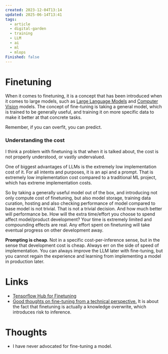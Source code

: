 ```yaml
---
created: 2023-12-04T13:14
updated: 2025-06-14T13:41
tags:
  - article
  - digital-garden
  - training
  - LLM
  - ai
  - ml
  - mlops
Finished: false
---
```


# Finetuning

When it comes to finetuning, it is a concept that has been introduced when it comes to large models, such as [Large Language Models](../../Tools/Large%20Language%20Models.md) and [Computer Vision](../Data%20Science/Computer%20Vision.md) 
models. The concept of fine-tuning is taking a general model, which is trained to be generally useful, and training it on more specific data to make it better at that concrete tasks. 

Remember, if you can overfit, you can predict. 
### Understanding the cost
I think a problem with finetuning is that when it is talked about, the cost is not properly understood, or vastly undervalued. 

One of biggest advantages of LLMs is the extremely low implementation cost of it. For all intents and purposes, it is an api and a prompt. That is extremely low implementation cost compared to a traditional ML project, which has extreme implementation costs. 

So by taking a generally useful model out of the box, and introducing not only compute cost of finetuning, but also model storage, training data curation, hosting and also checking performance of model compared to base model is not trivial. That is not a trivial decision. And how much better will performance be. How will the extra time/effort you choose to spend affect model/product development? Your time is extremely limited and compounding effects are real. Any effort spent on finetuning will take eventual progress on other development away. 

**Prompting is cheap**. Not in a specific cost-per-inference sense, but in the sense that development cost is cheap. Always err on the side of speed of implementation. You can always improve the LLM later with fine-tuning, but you cannot regain the experience and learning from implementing a model in production later. 

# Links
- [Tensorflow Hub for Finetuning](https://www.tensorflow.org/hub)
- [Good thoughts on fine-tuning from a technical perspective.](https://codinginterviewsmadesimple.substack.com/p/fine-tuning-llms-is-a-huge-waste) It is about the fact that finetuning is actually a knowledge overwrite, which introduces risk to inference. 

# Thoughts 
- I have never advocated for fine-tuning a model. 



